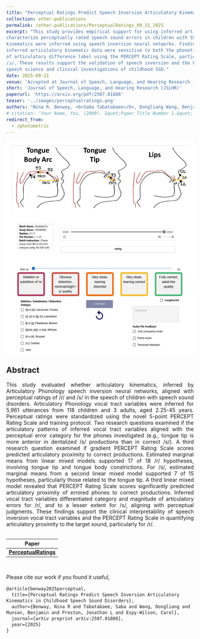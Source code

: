 ```yaml
---
title: "Perceptual Ratings Predict Speech Inversion Articulatory Kinematics in Childhood Speech Sound Disorders"
collection: other-publications
permalink: /other-publications/PerceptualRatings_09_21_2025
excerpt: "This study provides empirical support for using inferred articulatory kinematic data to
characterize perceptually rated speech sound errors in children with SSD. Articulatory
kinematics were inferred using speech inversion neural networks. Findings demonstrate that
inferred articulatory kinematic data were sensitive to both the phonetic category and magnitude
of articulatory difference label using the PERCEPT Rating Scale, particularly for productions of
/ɹ/. These results support the validation of speech inversion and the PERCEPT Rating Scale for
speech science and clinical investigations of childhood SSD."
date: 2025-09-21
venue: 'Accepted at Journal of Speech, Language, and Hearing Research (JSLHR)'
short: 'Journal of Speech, Language, and Hearing Research (JSLHR)'
paperurl: 'https://arxiv.org/pdf/2507.01888'
teaser: '../images/perceptualratings.png'
authors: "Nina R. Benway, <b>Saba Tabatabaee</b>, Dongliang Wang, Benjamin Munson, Jonathan L. Preston, Carol Espy-Wilson"
# citation: 'Your Name, You. (2009). &quot;Paper Title Number 1.&quot; <i>Journal 1</i>. 1(1).'
redirect_from: 
  - /photometric
---
```


<p style="text-align:center;">
<img src="../images/perceptualratings.png" width="800">
</p>

## Abstract
<div style="text-align: justify"> This study evaluated whether articulatory kinematics, inferred by Articulatory Phonology speech inversion neural networks, aligned with perceptual ratings of /r/ and /s/ in the speech of children with speech sound disorders. Articulatory Phonology vocal tract variables were inferred for 5,961 utterances from 118 children and 3 adults, aged 2.25-45 years. Perceptual ratings were standardized using the novel 5-point PERCEPT Rating Scale and training protocol. Two research questions examined if the articulatory patterns of inferred vocal tract variables aligned with the perceptual error category for the phones investigated (e.g., tongue tip is more anterior in dentalized /s/ productions than in correct /s/). A third research question examined if gradient PERCEPT Rating Scale scores predicted articulatory proximity to correct productions. Estimated marginal means from linear mixed models supported 17 of 18 /r/ hypotheses, involving tongue tip and tongue body constrictions. For /s/, estimated marginal means from a second linear mixed model supported 7 of 15 hypotheses, particularly those related to the tongue tip. A third linear mixed model revealed that PERCEPT Rating Scale scores significantly predicted articulatory proximity of errored phones to correct productions. Inferred vocal tract variables differentiated category and magnitude of articulatory errors for /r/, and to a lesser extent for /s/, aligning with perceptual judgments. These findings support the clinical interpretability of speech inversion vocal tract variables and the PERCEPT Rating Scale in quantifying articulatory proximity to the target sound, particularly for /r/. </div>
<br>

| Paper                                                                                      |
|--------------------------------------------------------------------------------------------|
| [**PerceptualRatings**](https://arxiv.org/pdf/2507.01888) |

<br>

Please cite our work if you found it useful,

```
@article{benway2025perceptual,
  title={Perceptual Ratings Predict Speech Inversion Articulatory Kinematics in Childhood Speech Sound Disorders},
  author={Benway, Nina R and Tabatabaee, Saba and Wang, Dongliang and Munson, Benjamin and Preston, Jonathan L and Espy-Wilson, Carol},
  journal={arXiv preprint arXiv:2507.01888},
  year={2025}
}
```

